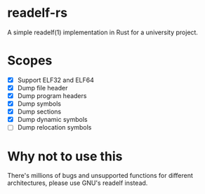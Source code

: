 # readelf-rs
A simple readelf(1) implementation in Rust for a university project.

# Scopes
- [x] Support ELF32 and ELF64
- [x] Dump file header 
- [x] Dump program headers
- [x] Dump symbols
- [x] Dump sections
- [x] Dump dynamic symbols
- [ ] Dump relocation symbols

# Why not to use this
There's millions of bugs and unsupported functions for different architectures, please use GNU's readelf instead. 
